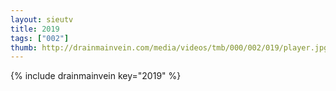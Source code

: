 ```yaml
--- 
layout: sieutv
title: 2019
tags: ["002"]
thumb: http://drainmainvein.com/media/videos/tmb/000/002/019/player.jpg
---
```

{% include drainmainvein key="2019" %} 
